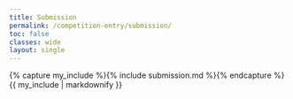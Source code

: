 ```yaml
---
title: Submission
permalink: /competition-entry/submission/
toc: false
classes: wide
layout: single
---
```


{% capture my_include %}{% include submission.md %}{% endcapture %}
{{ my_include | markdownify }}
